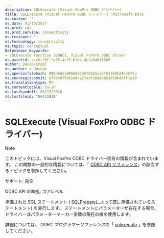 ```yaml
---
description: SQLExecute (Visual FoxPro ODBC ドライバー)
title: SQLExecute (Visual FoxPro ODBC ドライバー) |Microsoft Docs
ms.custom: ''
ms.date: 01/19/2017
ms.prod: sql
ms.prod_service: connectivity
ms.reviewer: ''
ms.technology: connectivity
ms.topic: conceptual
helpviewer_keywords:
- SQLExecute function [ODBC], Visual FoxPro ODBC Driver
ms.assetid: cce0c25f-fa85-4cf5-bfee-4b7a9401f585
author: David-Engel
ms.author: v-daenge
ms.openlocfilehash: 098a6dda8866db7a9705b5c32f63369b24bb575d
ms.sourcegitcommit: e700497f962e4c2274df16d9e651059b42ff1a10
ms.translationtype: MT
ms.contentlocale: ja-JP
ms.lasthandoff: 08/17/2020
ms.locfileid: "88411818"
---
```

# <a name="sqlexecute-visual-foxpro-odbc-driver"></a>SQLExecute (Visual FoxPro ODBC ドライバー)
> [!NOTE]  
>  このトピックには、Visual FoxPro ODBC ドライバー固有の情報が含まれています。 この関数の一般的な情報については、「 [ODBC API リファレンス](../../odbc/reference/syntax/odbc-api-reference.md)」の該当するトピックを参照してください。  
  
 サポート: 完全  
  
 ODBC API の準拠: コアレベル  
  
 準備された SQL ステートメント ( [SQLPrepare](../../odbc/microsoft/sqlprepare-visual-foxpro-odbc-driver.md)によって既に準備されているステートメント) を実行します。 ステートメントにパラメーターが存在する場合、ドライバーはパラメーターマーカー変数の現在の値を使用します。  
  
 詳細については、 *ODBC プログラマーリファレンス*の「 [sqlexecute](../../odbc/reference/syntax/sqlexecute-function.md) 」を参照してください。
